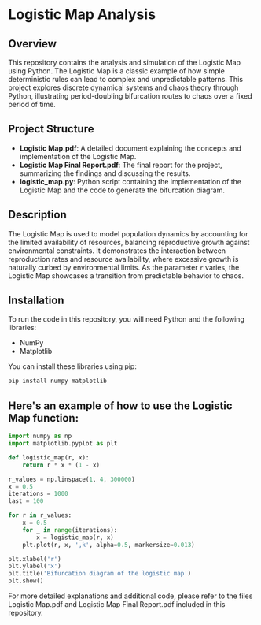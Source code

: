 # Logistic Map Analysis

## Overview

This repository contains the analysis and simulation of the Logistic Map using Python. The Logistic Map is a classic example of how simple deterministic rules can lead to complex and unpredictable patterns. This project explores discrete dynamical systems and chaos theory through Python, illustrating period-doubling bifurcation routes to chaos over a fixed period of time.

## Project Structure

- **Logistic Map.pdf**: A detailed document explaining the concepts and implementation of the Logistic Map.
- **Logistic Map Final Report.pdf**: The final report for the project, summarizing the findings and discussing the results.
- **logistic_map.py**: Python script containing the implementation of the Logistic Map and the code to generate the bifurcation diagram.

## Description

The Logistic Map is used to model population dynamics by accounting for the limited availability of resources, balancing reproductive growth against environmental constraints. It demonstrates the interaction between reproduction rates and resource availability, where excessive growth is naturally curbed by environmental limits. As the parameter `r` varies, the Logistic Map showcases a transition from predictable behavior to chaos.

## Installation

To run the code in this repository, you will need Python and the following libraries:
- NumPy
- Matplotlib

You can install these libraries using pip:

```bash
pip install numpy matplotlib
```

## Here's an example of how to use the Logistic Map function:

```python
import numpy as np
import matplotlib.pyplot as plt

def logistic_map(r, x):
    return r * x * (1 - x)

r_values = np.linspace(1, 4, 300000)
x = 0.5
iterations = 1000
last = 100

for r in r_values:
    x = 0.5
    for _ in range(iterations):
        x = logistic_map(r, x)
    plt.plot(r, x, ',k', alpha=0.5, markersize=0.013)

plt.xlabel('r')
plt.ylabel('x')
plt.title('Bifurcation diagram of the logistic map')
plt.show()
```

For more detailed explanations and additional code, please refer to the files Logistic Map.pdf and Logistic Map Final Report.pdf included in this repository.
